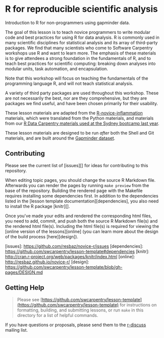 R for reproducible scientific analysis
===

Introduction to R for non-programmers using gapminder data.

The goal of this lesson is to teach novice programmers to write modular code
and best practices for using R for data analysis. R is commonly used in many
scientific disciplines for statistical analysis and its array of third-party
packages. We find that many scientists who come to Software Carpentry workshops
use R and want to learn more. The emphasis of these materials is to give
attendees a strong foundation in the fundamentals of R, and to teach best
practices for scientific computing: breaking down analyses into modular units,
task automation, and encapsulation.

Note that this workshop will focus on teaching the fundamentals of the 
programming language R, and will not teach statistical analysis.

A variety of third party packages are used throughout this workshop. These
are not necessarily the best, nor are they comprehensive, but they are 
packages we find useful, and have been chosen primarily for their 
usability.

These lesson materials are adapted from the
[R-novice-inflammation](http://swcarpentry.github.io/r-novice-inflammation)
materials, which were translated from the Python materials, and materials from
our [R Data Carpentry materials used at the Sydney bootcamp last
year](https://dbarneche.github.io/2014-10-31-USyd/).

These lesson materials are designed to be run *after* both the Shell and Git
materials, and are built around the [Gapminder dataset](http://www.gapminder.org/).

## Contributing

Please see the current list of [issues][] for ideas for contributing to this
repository. 

When editing topic pages, you should change the source R Markdown file.
Afterwards you can render the pages by running `make preview` from the base of
the repository. Building the rendered page with the Makefile requires
installing some dependencies first. In addition to the dependencies listed in
the [lesson template documentation][dependencies], you also need to install the
R package [knitr][].

Once you've made your edits and rendered the corresponding html files, you need
to add, commit, and push both the source R Markdown file(s) and the rendered
html file(s). Including the html file(s) is required for viewing the [online
version of the lessons][online] (you can learn more about the design of the
build process [here][design]).

[issues]: https://github.com/resbaz/novice-r/issues [dependencies]:
https://github.com/swcarpentry/lesson-template#dependencies [knitr]:
http://cran.r-project.org/web/packages/knitr/index.html [online]:
http://resbaz.github.io/novice-r/ [design]:
https://github.com/swcarpentry/lesson-template/blob/gh-pages/DESIGN.md

## Getting Help

> Please see
> [https://github.com/swcarpentry/lesson-template](https://github.com/swcarpentry/lesson-template)
> for instructions on formatting, building, and submitting lessons, or run
> `make` in this directory for a list of helpful commands.

If you have questions or proposals, please send them to the [r-discuss][]
mailing list.

[r-discuss]:
http://lists.software-carpentry.org/mailman/listinfo/r-discuss_lists.software-carpentry.org
